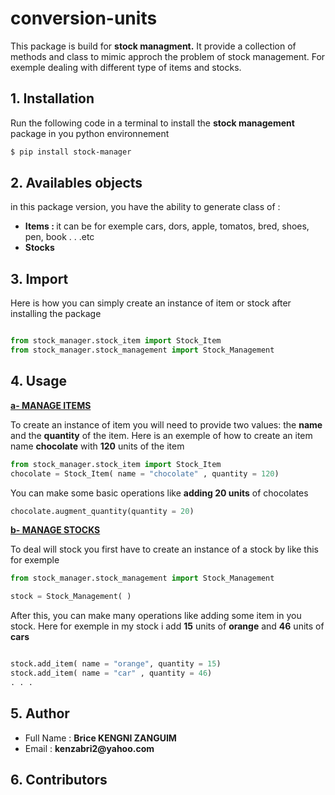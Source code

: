 # conversion-units
This package is build for **stock managment.**
It provide a collection of methods and class to mimic approch the problem of stock management.
For exemple dealing with different type of items and stocks.

## 1. Installation

Run the following code in a terminal to install the **stock management** package in you python environnement

```bash
$ pip install stock-manager
```

## 2. Availables objects

in this package version, you have the ability to generate class of : 
<ul>
    <li> <strong> Items : </strong> it can be for exemple cars, dors, apple, tomatos, bred, shoes, pen, book . . .etc   </li>
    <li> <strong>Stocks</strong>   </li>
</ul>

## 3. Import

Here is how you can simply create an instance of item or stock after installing the package
```python

from stock_manager.stock_item import Stock_Item
from stock_manager.stock_management import Stock_Management

```

## 4. Usage

<u> **a- MANAGE ITEMS** </u> 

To create an instance of item you will need to provide two values: the **name** and the **quantity** of the item.
Here is an exemple of how to create an item name **chocolate** with **120** units of the item

```python
from stock_manager.stock_item import Stock_Item
chocolate = Stock_Item( name = "chocolate" , quantity = 120)

```
You can make some basic operations like **adding 20 units** of chocolates

```python
chocolate.augment_quantity(quantity = 20)

```
<u> **b- MANAGE STOCKS** </u> 

To deal will stock you first have to create an instance of a stock by like this for exemple

```python
from stock_manager.stock_management import Stock_Management

stock = Stock_Management( )

```
After this, you can make many operations like adding some item in you stock.
Here for exemple in my stock i add **15** units of **orange** and **46** units of **cars**

```python

stock.add_item( name = "orange", quantity = 15)
stock.add_item( name = "car" , quantity = 46)
. . .

```

## 5. Author

<ul>
    <li> Full Name : <strong> Brice KENGNI ZANGUIM </strong>  </li>
    <li> Email : <strong> kenzabri2@yahoo.com </strong>   </li>
</ul>

## 6. Contributors


